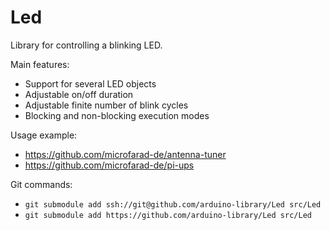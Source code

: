 # Led

Library for controlling a blinking LED. 

Main features:

* Support for several LED objects
* Adjustable on/off duration
* Adjustable finite number of blink cycles
* Blocking and non-blocking execution modes

Usage example:

* https://github.com/microfarad-de/antenna-tuner
* https://github.com/microfarad-de/pi-ups

Git commands:

* `git submodule add ssh://git@github.com/arduino-library/Led src/Led`
* `git submodule add https://github.com/arduino-library/Led src/Led`
